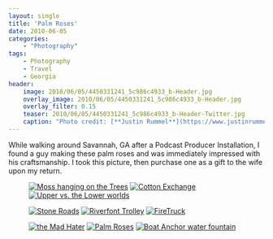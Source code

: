 ```yaml
---
layout: single
title: 'Palm Roses'
date: 2010-06-05
categories:
    - "Photography"
tags:
    - Photography
    - Travel
    - Georgia
header:
    image: 2010/06/05/4450331241_5c986c4933_b-Header.jpg
    overlay_image: 2010/06/05/4450331241_5c986c4933_b-Header.jpg
    overlay_filter: 0.15
    teaser: 2010/06/05/4450331241_5c986c4933_b-Header-Twitter.jpg 		# Shrink image to 575 width
    caption: "Photo credit: [**Justin Rummel**](https://www.justinrummel.com)"
---
```

While walking around Savannah, GA after a Podcast Producer Installation, I found a guy making these palm roses and was immediately impressed with his craftsmanship. I took this picture, then purchase one as a gift to the wife upon my return.

<figure class="third">
<a href="https://www.flickr.com/photos/justinrummel/4450328945/"><img src="https://farm5.static.flickr.com/4013/4450328945_ed98d37f12_m.jpg" title="Moss hanging on the Trees" /></a>
<a href="https://www.flickr.com/photos/justinrummel/4450329285/"><img src="https://farm5.static.flickr.com/4015/4450329285_52ce6d8c8a_m.jpg" title="Cotton Exchange" /></a>
<a href="https://www.flickr.com/photos/justinrummel/4450329553/"><img src="https://farm5.static.flickr.com/4056/4450329553_333b2caf98_m.jpg" title="Upper vs. the Lower worlds" /></a>
</figure>
<figure class="third">
<a href="https://www.flickr.com/photos/justinrummel/4451101272/"><img src="https://farm5.static.flickr.com/4010/4451101272_00da060533_m.jpg" title="Stone Roads" /></a>
<a href="https://www.flickr.com/photos/justinrummel/4451101586/"><img src="https://farm5.static.flickr.com/4027/4451101586_986232ab2b_m.jpg" title="Riverfont Trolley" /></a>
<a href="https://www.flickr.com/photos/justinrummel/4450330607/"><img src="https://farm5.static.flickr.com/4068/4450330607_b216eb03b8_m.jpg" title="FireTruck" /></a>
</figure>
<figure class="third">
<a href="https://www.flickr.com/photos/justinrummel/4451102204/"><img src="https://farm5.static.flickr.com/4041/4451102204_040cc886a9_m.jpg" title="the Mad Hater" /></a>
<a href="https://www.flickr.com/photos/justinrummel/4450331241/"><img src="https://farm5.static.flickr.com/4033/4450331241_5c986c4933_m.jpg" title="Palm Roses" /></a>
<a href="https://www.flickr.com/photos/justinrummel/4450331657/"><img src="https://farm3.static.flickr.com/2771/4450331657_a7934ce783_m.jpg" title="Boat Anchor water fountain" /></a>
</figure>